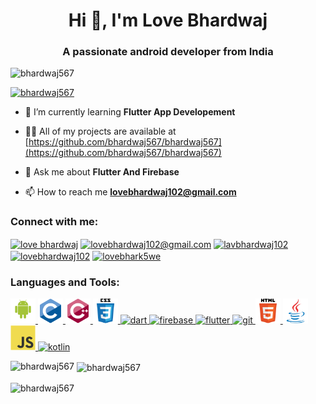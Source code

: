 <h1 align="center">Hi 👋, I'm Love Bhardwaj</h1>
<h3 align="center">A passionate android developer from India</h3>

<p align="left"> <img src="https://komarev.com/ghpvc/?username=bhardwaj567&label=Profile%20views&color=0e75b6&style=flat" alt="bhardwaj567" /> </p>

<p align="left"> <a href="https://github.com/ryo-ma/github-profile-trophy"><img src="https://github-profile-trophy.vercel.app/?username=bhardwaj567" alt="bhardwaj567" /></a> </p>

- 🌱 I’m currently learning **Flutter App Developement**

- 👨‍💻 All of my projects are available at [https://github.com/bhardwaj567/bhardwaj567](https://github.com/bhardwaj567/bhardwaj567)

- 💬 Ask me about **Flutter And Firebase**

- 📫 How to reach me **lovebhardwaj102@gmail.com**

<h3 align="left">Connect with me:</h3>
<p align="left">
<a href="https://linkedin.com/in/love bhardwaj" target="blank"><img align="center" src="https://raw.githubusercontent.com/rahuldkjain/github-profile-readme-generator/master/src/images/icons/Social/linked-in-alt.svg" alt="love bhardwaj" height="30" width="40" /></a>
<a href="https://stackoverflow.com/users/lovebhardwaj102@gmail.com" target="blank"><img align="center" src="https://raw.githubusercontent.com/rahuldkjain/github-profile-readme-generator/master/src/images/icons/Social/stack-overflow.svg" alt="lovebhardwaj102@gmail.com" height="30" width="40" /></a>
<a href="https://instagram.com/lavbhardwaj102" target="blank"><img align="center" src="https://raw.githubusercontent.com/rahuldkjain/github-profile-readme-generator/master/src/images/icons/Social/instagram.svg" alt="lavbhardwaj102" height="30" width="40" /></a>
<a href="https://www.hackerrank.com/lovebhardwaj102" target="blank"><img align="center" src="https://raw.githubusercontent.com/rahuldkjain/github-profile-readme-generator/master/src/images/icons/Social/hackerrank.svg" alt="lovebhardwaj102" height="30" width="40" /></a>
<a href="https://auth.geeksforgeeks.org/user/lovebhark5we" target="blank"><img align="center" src="https://raw.githubusercontent.com/rahuldkjain/github-profile-readme-generator/master/src/images/icons/Social/geeks-for-geeks.svg" alt="lovebhark5we" height="30" width="40" /></a>
</p>

<h3 align="left">Languages and Tools:</h3>
<p align="left"> <a href="https://developer.android.com" target="_blank" rel="noreferrer"> <img src="https://raw.githubusercontent.com/devicons/devicon/master/icons/android/android-original-wordmark.svg" alt="android" width="40" height="40"/> </a> <a href="https://www.cprogramming.com/" target="_blank" rel="noreferrer"> <img src="https://raw.githubusercontent.com/devicons/devicon/master/icons/c/c-original.svg" alt="c" width="40" height="40"/> </a> <a href="https://www.w3schools.com/cpp/" target="_blank" rel="noreferrer"> <img src="https://raw.githubusercontent.com/devicons/devicon/master/icons/cplusplus/cplusplus-original.svg" alt="cplusplus" width="40" height="40"/> </a> <a href="https://www.w3schools.com/css/" target="_blank" rel="noreferrer"> <img src="https://raw.githubusercontent.com/devicons/devicon/master/icons/css3/css3-original-wordmark.svg" alt="css3" width="40" height="40"/> </a> <a href="https://dart.dev" target="_blank" rel="noreferrer"> <img src="https://www.vectorlogo.zone/logos/dartlang/dartlang-icon.svg" alt="dart" width="40" height="40"/> </a> <a href="https://firebase.google.com/" target="_blank" rel="noreferrer"> <img src="https://www.vectorlogo.zone/logos/firebase/firebase-icon.svg" alt="firebase" width="40" height="40"/> </a> <a href="https://flutter.dev" target="_blank" rel="noreferrer"> <img src="https://www.vectorlogo.zone/logos/flutterio/flutterio-icon.svg" alt="flutter" width="40" height="40"/> </a> <a href="https://git-scm.com/" target="_blank" rel="noreferrer"> <img src="https://www.vectorlogo.zone/logos/git-scm/git-scm-icon.svg" alt="git" width="40" height="40"/> </a> <a href="https://www.w3.org/html/" target="_blank" rel="noreferrer"> <img src="https://raw.githubusercontent.com/devicons/devicon/master/icons/html5/html5-original-wordmark.svg" alt="html5" width="40" height="40"/> </a> <a href="https://www.java.com" target="_blank" rel="noreferrer"> <img src="https://raw.githubusercontent.com/devicons/devicon/master/icons/java/java-original.svg" alt="java" width="40" height="40"/> </a> <a href="https://developer.mozilla.org/en-US/docs/Web/JavaScript" target="_blank" rel="noreferrer"> <img src="https://raw.githubusercontent.com/devicons/devicon/master/icons/javascript/javascript-original.svg" alt="javascript" width="40" height="40"/> </a> <a href="https://kotlinlang.org" target="_blank" rel="noreferrer"> <img src="https://www.vectorlogo.zone/logos/kotlinlang/kotlinlang-icon.svg" alt="kotlin" width="40" height="40"/> </a> </p>

<p><img align="left" src="https://github-readme-stats.vercel.app/api/top-langs?username=bhardwaj567&show_icons=true&locale=en&layout=compact" alt="bhardwaj567" /></p>

<p>&nbsp;<img align="center" src="https://github-readme-stats.vercel.app/api?username=bhardwaj567&show_icons=true&locale=en" alt="bhardwaj567" /></p>

<p><img align="center" src="https://github-readme-streak-stats.herokuapp.com/?user=bhardwaj567&" alt="bhardwaj567" /></p>
